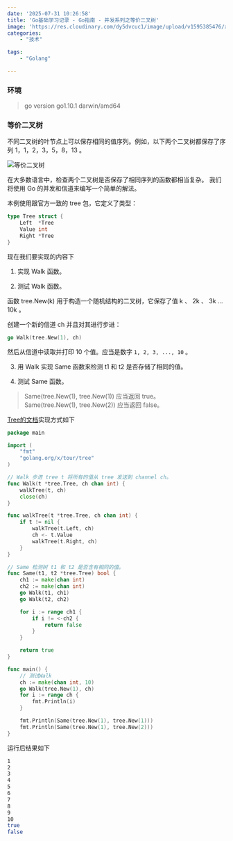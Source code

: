 ```yaml
---
date: '2025-07-31 10:26:58'
title: 'Go基础学习记录 - Go指南 - 并发系列之等价二叉树'
image: 'https://res.cloudinary.com/dy5dvcuc1/image/upload/v1595385476/xiaorongmao/golang.jpg'
categories:
    - "技术"

tags:
    - "Golang"

---
```


### **环境**

> go version go1.10.1 darwin/amd64

### **等价二叉树**

不同二叉树的叶节点上可以保存相同的值序列。例如，以下两个二叉树都保存了序列 1，1，2，3，5，8，13 。

![等价二叉树](https://res.cloudinary.com/dy5dvcuc1/image/upload/v1533046337/xiaorongmao/xiaorongmao_image_19_1.png)

在大多数语言中，检查两个二叉树是否保存了相同序列的函数都相当复杂。 我们将使用 Go 的并发和信道来编写一个简单的解法。

本例使用跟官方一致的 tree 包，它定义了类型：

```go
type Tree struct {
    Left  *Tree
    Value int
    Right *Tree
}
```

现在我们要实现的内容下

1. 实现 Walk 函数。

2. 测试 Walk 函数。

函数 tree.New(k) 用于构造一个随机结构的二叉树，它保存了值 k 、 2k 、 3k ... 10k 。

创建一个新的信道 ch 并且对其进行步进：

```go
go Walk(tree.New(1), ch)
```

然后从信道中读取并打印 10 个值。应当是数字 `1, 2, 3, ..., 10` 。

3. 用 Walk 实现 Same 函数来检测 t1 和 t2 是否存储了相同的值。

4. 测试 Same 函数。

> Same(tree.New(1), tree.New(1)) 应当返回 true。  
> Same(tree.New(1), tree.New(2)) 应当返回 false。

[Tree的文档](https://godoc.org/golang.org/x/tour/tree#Tree)实现方式如下

```go
package main

import (
    "fmt"
    "golang.org/x/tour/tree"
)

// Walk 步进 tree t 将所有的值从 tree 发送到 channel ch。
func Walk(t *tree.Tree, ch chan int) {
    walkTree(t, ch)
    close(ch)
}

func walkTree(t *tree.Tree, ch chan int) {
    if t != nil {
        walkTree(t.Left, ch)
        ch <- t.Value
        walkTree(t.Right, ch)
    }
}

// Same 检测树 t1 和 t2 是否含有相同的值。
func Same(t1, t2 *tree.Tree) bool {
    ch1 := make(chan int)
    ch2 := make(chan int)
    go Walk(t1, ch1)
    go Walk(t2, ch2)

    for i := range ch1 {
        if i != <-ch2 {
            return false
        }
    }

    return true
}

func main() {
    // 测试Walk
    ch := make(chan int, 10)
    go Walk(tree.New(1), ch)
    for i := range ch {
        fmt.Println(i)
    }

    fmt.Println(Same(tree.New(1), tree.New(1)))
    fmt.Println(Same(tree.New(1), tree.New(2)))
}
```

运行后结果如下

```bash
1
2
3
4
5
6
7
8
9
10
true
false
```
